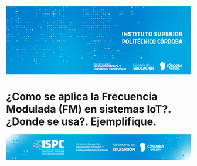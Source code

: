 ![Banner](/assets/BannerISPC.png)


# ¿Como se aplica la Frecuencia Modulada (FM) en sistemas IoT?. ¿Donde se usa?. Ejemplifique.


![Final](/assets/Curso%20ISPC%20final.png)